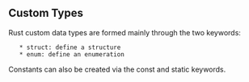 ## Custom Types

Rust custom data types are formed mainly through the two keywords:

       * struct: define a structure
       * enum: define an enumeration
Constants can also be created via the const and static keywords.